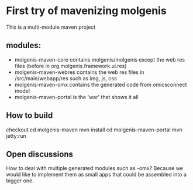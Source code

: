 # First try of mavenizing molgenis

This is a multi-module maven project

## modules:

* molgenis-maven-core contains molgenis/molgenis except the web res files (before in org.molgenis.framework.ui.res)
* molgenis-maven-webres contains the web res files in /src/main/webapp/res such as img, js, css
* molgenis-maven-omx contains the generated code from omicsconnect model
* molgenis-maven-portal is the 'war' that shows it all

## How to build

checkout
cd molgenis-maven
mvn install
cd molgenis-maven-portal
mvn jetty:run

## Open discussions

How to deal with multiple generated modules such as -omx?
Because we would like to implement them as small apps that could be assembled into a bigger one.